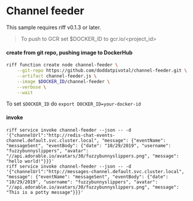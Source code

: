 # Channel feeder
This sample requires riff v0.1.3 or later.

>To push to GCR set $DOCKER_ID to gcr.io/<project_id>

#### create from git repo, pushing image to DockerHub
```sh
riff function create node channel-feeder \
    --git-repo https://github.com/doddatpivotal/channel-feeder.git \
    --artifact channel-feeder.js \
    --image $DOCKER_ID/channel-feeder \
    --verbose \
    --wait
```
To set `$DOCKER_ID` do `export DOCKER_ID=your-docker-id`

#### invoke
```
riff service invoke channel-feeder --json -- -d '{"channelUrl":"http://redis-chat-events-channel.default.svc.cluster.local", "message": {"eventName": "messageSent", "eventBody": {"date": "10/29/2019", "username": "fuzzybunnyslippers", "avatar": "//api.adorable.io/avatars/30/fuzzybunnyslippers.png", "message": "hello world!"}}}'
riff service invoke channel-feeder --json -- -d '{"channelUrl":"http://messages-channel.default.svc.cluster.local", "message": {"eventName": "messageSent", "eventBody": {"date": "10/29/2019", "username": "fuzzybunnyslippers", "avatar": "//api.adorable.io/avatars/30/fuzzybunnyslippers.png", "message": "This is a potty message"}}}'
```
